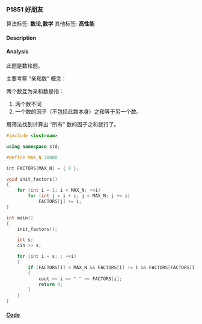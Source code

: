 ### P1851 好朋友

算法标签: **数论,数学**
其他标签: **高性能**


#### Description

#### Analysis

此题是数轮题。

主要考察 “亲和数” 概念：

两个数互为亲和数是指：

1. 两个数不同
2. 一个数的因子（不包括此数本身）之和等于另一个数。

用筛法找到计算出 “所有” 数的因子之和就行了。

```cpp
#include <iostream>

using namespace std;

#define MAX_N 30000

int FACTORS[MAX_N] = { 0 };

void init_factors()
{
    for (int i = 1; i < MAX_N; ++i)
        for (int j = i + i; j < MAX_N; j += i)
            FACTORS[j] += i;
}

int main()
{
    init_factors();

    int s;
    cin >> s;

    for (int i = s; ; ++i)
    {
        if (FACTORS[i] < MAX_N && FACTORS[i] != i && FACTORS[FACTORS[i]] == i)
        {
            cout << i << " " << FACTORS[i];
            return 0;
        }
    }
}
```

#### [Code](../cpp/p1851.cpp)
